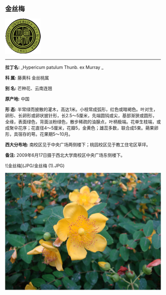 ## 金丝梅

![西北大学校园网络植物志](JPG/nwu.gif)

---

**拉丁名:**  _Hypericum patulum Thunb. ex Murray  _

**科 属:** 藤黄科 金丝桃属

**别 名:** 芒种花、云南连翘

**原产地:** 中国

**形  态:** 半常绿而披散的灌木，高达1米。小枝常成弧形，红色或暗褐色。叶对生，卵形、长卵形或卵状披针形，长2.5～5厘米，先端圆钝或尖，基部渐狭或圆形，全缘，表面绿色，背面淡粉绿色，散步稀疏的油腺点，叶柄极端。花单生枝端，或成聚伞花序；花直径4～5厘米，花瓣5，金黄色；雄蕊多数，联合成5束。蒴果卵形，具宿存的萼。花果期5～10月。

**西大分布地:** 南校区见于中央广场两侧楼下；桃园校区见于教工住宅区草坪。

**备注:** 2009年6月17日摄于西北大学南校区中央广场东侧楼下。

![金丝梅](JPG/金丝梅 (1).JPG) 

![金丝梅](JPG/金丝梅.JPG) 

